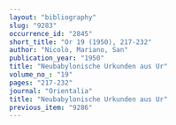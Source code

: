 ```yaml
---
layout: "bibliography"
slug: "9283"
occurrence_id: "2845"
short_title: "Or 19 (1950), 217-232"
author: "Nicolò, Mariano, San"
publication_year: "1950"
title: "Neubabylonische Urkunden aus Ur"
volume_no_: "19"
pages: "217-232"
journal: "Orientalia"
title: "Neubabylonische Urkunden aus Ur"
previous_item: "9286"
---
```

